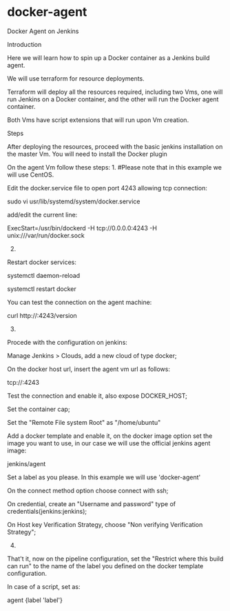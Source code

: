 # docker-agent
Docker Agent on Jenkins

Introduction

Here we will learn how to spin up a Docker container as a Jenkins build agent.

We will use terraform for resource deployments.

Terraform will deploy all the resources required, including two Vms, one will run Jenkins on a Docker container, and the other will run the Docker agent container.

Both Vms have script extensions that will run upon Vm creation.

Steps

After deploying the resources, proceed with the basic jenkins installation on the master Vm. You will need to install the Docker plugin

On the agent Vm follow these steps:
1. 
#Please note that in this example we will use CentOS.
 
Edit the docker.service file to open port 4243 allowing tcp connection:

sudo vi usr/lib/systemd/system/docker.service

add/edit the current line:

ExecStart=/usr/bin/dockerd -H tcp://0.0.0.0:4243 -H unix:///var/run/docker.sock

2. 
Restart docker services:

systemctl daemon-reload

systemctl restart docker

You can test the connection on the agent machine:

curl http://<agentvmip>:4243/version

3.
Procede with the configuration on jenkins:

Manage Jenkins > Clouds, add a new cloud of type docker;

On the docker host url, insert the agent vm url as follows: 

tcp://<agentvmIp>:4243

Test the connection and enable it, also expose DOCKER_HOST;

Set the container cap;

Set the "Remote File system Root" as "/home/ubuntu"

Add a docker template and enable it, on the docker image option set the image you want to use, in our case we will use the official jenkins agent image:

jenkins/agent

Set a label as you please. In this example we will use 'docker-agent'

On the connect method option choose connect with ssh;

On credential, create an "Username and password" type of credentials(jenkins:jenkins);

On Host key Verification Strategy, choose "Non verifying Verification Strategy"; 

4.

That't it, now on the pipeline configuration, set the "Restrict where this build can run" to the name of the label you defined on the docker template configuration.

In case of a script, set as:

agent {label 'label'}